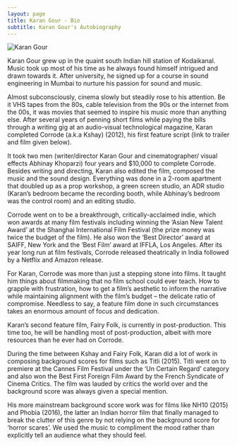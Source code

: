 ```yaml
---
layout: page
title: Karan Gour - Bio
subtitle: Karan Gour's Autobiography 
---
```

![Karan Gour](https://khoparzi.com/img/karan-gour.png)

Karan Gour grew up in the quaint south Indian hill station of Kodaikanal. Music took up most of his time as he always found himself intrigued and drawn towards it. After university, he signed up for a course in sound engineering in Mumbai to nurture his passion for sound and music.

Almost subconsciously, cinema slowly but steadily rose to his attention. Be it VHS tapes from the 80s, cable television from the 90s or the internet from the 00s, it was movies that seemed to inspire his music more than anything else. After several years of penning short films while paying the bills through a writing gig at an audio-visual technological magazine, Karan completed Corrode (a.k.a Kshay) (2012), his first feature script (link to trailer and film given below).

It took two men (writer/director Karan Gour and cinematographer/ visual effects Abhinay Khoparzi) four years and $10,000 to complete Corrode. Besides writing and directing, Karan also edited the film, composed the music and the sound design. 
Everything was done in a 2-room apartment that doubled up as a prop workshop, a green screen studio, an ADR studio (Karan’s bedroom became the recording booth, while Abhinay’s bedroom was the control room) and an editing studio.

Corrode went on to be a breakthrough, critically-acclaimed indie, which won awards at many film festivals including winning the ‘Asian New Talent Award’ at the Shanghai International Film Festival (the prize money was twice the budget of the film). He also won the ‘Best Director’ award at SAIFF, New York and the ‘Best Film’ award at IFFLA, Los Angeles.  After its year long run at film festivals, Corrode released theatrically in India followed by a Netflix and Amazon release.
 
For Karan, Corrode was more than just a stepping stone into films. It taught him things about filmmaking that no film school could ever teach. How to grapple with frustration, how to get a film’s aesthetic to inform the narrative while maintaining alignment with the film’s budget – the delicate ratio of compromise. Needless to say, a feature film done in such circumstances takes an enormous amount of focus and dedication. 

Karan’s second feature film, Fairy Folk, is currently in post-production. This time too, he will be handling most of post-production, albeit with more resources than he ever had on Corrode.

During the time between Kshay and Fairy Folk, Karan did a lot of work in composing background scores for films such as Titli (2015). Titli went on to premiere at the Cannes Film Festival under the ‘Un Certain Regard’ category and also won the Best First Foreign Film Award by the French Syndicate of Cinema Critics. The film was lauded by critics the world over and the background score was always given a special mention.

His more mainstream background score work was for films like NH10 (2015) and Phobia (2016), the latter an Indian horror film that finally managed to break the clutter of this genre by not relying on the background score for ‘horror scares’. We used the music to compliment the mood rather than explicitly tell an audience what they should feel.
